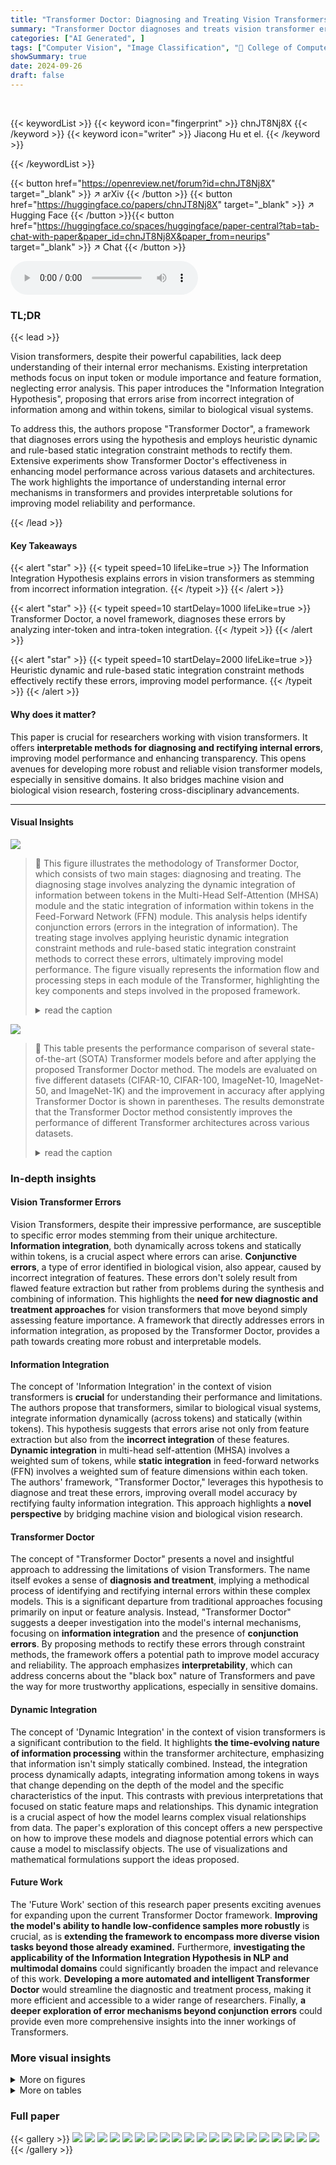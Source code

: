 ```yaml
---
title: "Transformer Doctor: Diagnosing and Treating Vision Transformers"
summary: "Transformer Doctor diagnoses and treats vision transformer errors by identifying and correcting information integration issues, improving model performance and interpretability."
categories: ["AI Generated", ]
tags: ["Computer Vision", "Image Classification", "🏢 College of Computer Science and Technology, Zhejiang University",]
showSummary: true
date: 2024-09-26
draft: false
---
```


<br>

{{< keywordList >}}
{{< keyword icon="fingerprint" >}} chnJT8Nj8X {{< /keyword >}}
{{< keyword icon="writer" >}} Jiacong Hu et el. {{< /keyword >}}
 
{{< /keywordList >}}

{{< button href="https://openreview.net/forum?id=chnJT8Nj8X" target="_blank" >}}
↗ arXiv
{{< /button >}}
{{< button href="https://huggingface.co/papers/chnJT8Nj8X" target="_blank" >}}
↗ Hugging Face
{{< /button >}}{{< button href="https://huggingface.co/spaces/huggingface/paper-central?tab=tab-chat-with-paper&paper_id=chnJT8Nj8X&paper_from=neurips" target="_blank" >}}
↗ Chat
{{< /button >}}




<audio controls>
    <source src="https://ai-paper-reviewer.com/chnJT8Nj8X/podcast.wav" type="audio/wav">
    Your browser does not support the audio element.
</audio>


### TL;DR


{{< lead >}}

Vision transformers, despite their powerful capabilities, lack deep understanding of their internal error mechanisms. Existing interpretation methods focus on input token or module importance and feature formation, neglecting error analysis. This paper introduces the "Information Integration Hypothesis", proposing that errors arise from incorrect integration of information among and within tokens, similar to biological visual systems. 



To address this, the authors propose "Transformer Doctor", a framework that diagnoses errors using the hypothesis and employs heuristic dynamic and rule-based static integration constraint methods to rectify them. Extensive experiments show Transformer Doctor's effectiveness in enhancing model performance across various datasets and architectures. The work highlights the importance of understanding internal error mechanisms in transformers and provides interpretable solutions for improving model reliability and performance.

{{< /lead >}}


#### Key Takeaways

{{< alert "star" >}}
{{< typeit speed=10 lifeLike=true >}} The Information Integration Hypothesis explains errors in vision transformers as stemming from incorrect information integration. {{< /typeit >}}
{{< /alert >}}

{{< alert "star" >}}
{{< typeit speed=10 startDelay=1000 lifeLike=true >}} Transformer Doctor, a novel framework, diagnoses these errors by analyzing inter-token and intra-token integration. {{< /typeit >}}
{{< /alert >}}

{{< alert "star" >}}
{{< typeit speed=10 startDelay=2000 lifeLike=true >}} Heuristic dynamic and rule-based static integration constraint methods effectively rectify these errors, improving model performance. {{< /typeit >}}
{{< /alert >}}

#### Why does it matter?
This paper is crucial for researchers working with vision transformers. It offers **interpretable methods for diagnosing and rectifying internal errors**, improving model performance and enhancing transparency.  This opens avenues for developing more robust and reliable vision transformer models, especially in sensitive domains. It also bridges machine vision and biological vision research, fostering cross-disciplinary advancements.

------
#### Visual Insights



![](https://ai-paper-reviewer.com/chnJT8Nj8X/figures_3_1.jpg)

> 🔼 This figure illustrates the methodology of Transformer Doctor, which consists of two main stages: diagnosing and treating.  The diagnosing stage involves analyzing the dynamic integration of information between tokens in the Multi-Head Self-Attention (MHSA) module and the static integration of information within tokens in the Feed-Forward Network (FFN) module.  This analysis helps identify conjunction errors (errors in the integration of information). The treating stage involves applying heuristic dynamic integration constraint methods and rule-based static integration constraint methods to correct these errors, ultimately improving model performance. The figure visually represents the information flow and processing steps in each module of the Transformer, highlighting the key components and steps involved in the proposed framework.
> <details>
> <summary>read the caption</summary>
> Figure 1: The methodology framework of Transformer Doctor. It begins by analyzing the dynamic integration of inter-token information in MHSA and the static integration of intra-token information in FFN, Subsequently, conjunction errors within them are diagnosed, and finally treated to enhance model performance.
> </details>





![](https://ai-paper-reviewer.com/chnJT8Nj8X/tables_7_1.jpg)

> 🔼 This table presents the performance comparison of several state-of-the-art (SOTA) Transformer models before and after applying the proposed Transformer Doctor method.  The models are evaluated on five different datasets (CIFAR-10, CIFAR-100, ImageNet-10, ImageNet-50, and ImageNet-1K) and the improvement in accuracy after applying Transformer Doctor is shown in parentheses. The results demonstrate that the Transformer Doctor method consistently improves the performance of different Transformer architectures across various datasets.
> <details>
> <summary>read the caption</summary>
> Table 1: Performance of Transformer Doctor on various SOTA Transformers. '+Doctor' indicates the performance of model treated with Transformer Doctor (All Score are in %)
> </details>





### In-depth insights


#### Vision Transformer Errors
Vision Transformers, despite their impressive performance, are susceptible to specific error modes stemming from their unique architecture.  **Information integration**, both dynamically across tokens and statically within tokens, is a crucial aspect where errors can arise.  **Conjunctive errors**, a type of error identified in biological vision, also appear, caused by incorrect integration of features. These errors don't solely result from flawed feature extraction but rather from problems during the synthesis and combining of information. This highlights the **need for new diagnostic and treatment approaches** for vision transformers that move beyond simply assessing feature importance.  A framework that directly addresses errors in information integration, as proposed by the Transformer Doctor, provides a path towards creating more robust and interpretable models.

#### Information Integration
The concept of 'Information Integration' in the context of vision transformers is **crucial** for understanding their performance and limitations. The authors propose that transformers, similar to biological visual systems, integrate information dynamically (across tokens) and statically (within tokens). This hypothesis suggests that errors arise not only from feature extraction but also from the **incorrect integration** of these features.  **Dynamic integration** in multi-head self-attention (MHSA) involves a weighted sum of tokens, while **static integration** in feed-forward networks (FFN) involves a weighted sum of feature dimensions within each token. The authors' framework, "Transformer Doctor," leverages this hypothesis to diagnose and treat these errors, improving overall model accuracy by rectifying faulty information integration.  This approach highlights a **novel perspective** by bridging machine vision and biological vision research.

#### Transformer Doctor
The concept of "Transformer Doctor" presents a novel and insightful approach to addressing the limitations of vision Transformers.  The name itself evokes a sense of **diagnosis and treatment**, implying a methodical process of identifying and rectifying internal errors within these complex models.  This is a significant departure from traditional approaches focusing primarily on input or feature analysis. Instead, "Transformer Doctor" suggests a deeper investigation into the model's internal mechanisms, focusing on **information integration** and the presence of **conjunction errors**. By proposing methods to rectify these errors through constraint methods, the framework offers a potential path to improve model accuracy and reliability. The approach emphasizes **interpretability**, which can address concerns about the "black box" nature of Transformers and pave the way for more trustworthy applications, especially in sensitive domains.

#### Dynamic Integration
The concept of 'Dynamic Integration' in the context of vision transformers is a significant contribution to the field.  It highlights **the time-evolving nature of information processing** within the transformer architecture, emphasizing that information isn't simply statically combined. Instead, the integration process dynamically adapts, integrating information among tokens in ways that change depending on the depth of the model and the specific characteristics of the input. This contrasts with previous interpretations that focused on static feature maps and relationships. This dynamic integration is a crucial aspect of how the model learns complex visual relationships from data. The paper's exploration of this concept offers a new perspective on how to improve these models and diagnose potential errors which can cause a model to misclassify objects. The use of visualizations and mathematical formulations support the ideas proposed.

#### Future Work
The 'Future Work' section of this research paper presents exciting avenues for expanding upon the current Transformer Doctor framework.  **Improving the model's ability to handle low-confidence samples more robustly** is crucial, as is **extending the framework to encompass more diverse vision tasks beyond those already examined.**  Furthermore, **investigating the applicability of the Information Integration Hypothesis in NLP and multimodal domains** could significantly broaden the impact and relevance of this work.  **Developing a more automated and intelligent Transformer Doctor** would streamline the diagnostic and treatment process, making it more efficient and accessible to a wider range of researchers. Finally, **a deeper exploration of error mechanisms beyond conjunction errors** could provide even more comprehensive insights into the inner workings of Transformers.


### More visual insights

<details>
<summary>More on figures
</summary>


![](https://ai-paper-reviewer.com/chnJT8Nj8X/figures_4_1.jpg)

> 🔼 This figure compares the integration weights (a) in the multi-head self-attention (MHSA) module of a vision transformer at different depths for both high-confidence and low-confidence images. The visualizations show how the weights change as the model processes the image, highlighting the dynamic integration of information among tokens.  High-confidence images show a diagonal pattern in shallower blocks, transitioning to a vertical pattern in deeper blocks, indicating a shift from local to global feature integration. Low-confidence images exhibit less consistent patterns, suggesting issues in the integration process. The overlay shows how these integration weights map onto the original images.
> <details>
> <summary>read the caption</summary>
> Figure 2: Visual comparison of integration weights a in MHSA. (a) and (b) respectively present visualizations of weights a at different depths of blocks for high-confidence images and the overlay of reshaped and resized rows of a onto the original image. Similarly, (c) and (d) depict visualizations of weights a for low-confidence images and their overlay onto the original image.
> </details>



![](https://ai-paper-reviewer.com/chnJT8Nj8X/figures_5_1.jpg)

> 🔼 This figure compares the integration weights (a) in the multi-head self-attention (MHSA) module of a vision transformer model at different depths (shallow vs. deep blocks) for both high and low-confidence image classifications.  It visually represents these weights as heatmaps, overlaid onto the original image to show the spatial distribution of attention. The comparison highlights differences in attention patterns between high-confidence (correctly classified) and low-confidence (incorrectly classified) predictions.  In high-confidence samples, the weights show a clear focus on relevant image features, whereas low-confidence images exhibit less coherent attention patterns.
> <details>
> <summary>read the caption</summary>
> Figure 2: Visual comparison of integration weights a in MHSA. (a) and (b) respectively present visualizations of weights a at different depths of blocks for high-confidence images and the overlay of reshaped and resized rows of a onto the original image. Similarly, (c) and (d) depict visualizations of weights a for low-confidence images and their overlay onto the original image.
> </details>



![](https://ai-paper-reviewer.com/chnJT8Nj8X/figures_8_1.jpg)

> 🔼 This figure visually compares the attention weights (integration weights 'a') within the multi-head self-attention (MHSA) module of a vision transformer at different depths (layers) for both high and low-confidence image classifications.  The left column shows the matrices of integration weights, revealing patterns that change as the network deepens.  The right column overlays a reshaped version of these weights onto the original input image as heatmaps, making it easier to understand which parts of the image were focused on during attention.
> <details>
> <summary>read the caption</summary>
> Figure 2: Visual comparison of integration weights a in MHSA. (a) and (b) respectively present visualizations of weights a at different depths of blocks for high-confidence images and the overlay of reshaped and resized rows of a onto the original image. Similarly, (c) and (d) depict visualizations of weights a for low-confidence images and their overlay onto the original image.
> </details>



![](https://ai-paper-reviewer.com/chnJT8Nj8X/figures_8_2.jpg)

> 🔼 This figure illustrates the methodology of Transformer Doctor.  It's a flowchart showing the two main diagnostic steps (analyzing dynamic and static information integration) and treatment steps (applying dynamic and static integration constraints) to correct conjunction errors in Vision Transformers, ultimately improving model performance.
> <details>
> <summary>read the caption</summary>
> Figure 1: The methodology framework of Transformer Doctor. It begins by analyzing the dynamic integration of inter-token information in MHSA and the static integration of intra-token information in FFN, Subsequently, conjunction errors within them are diagnosed, and finally treated to enhance model performance.
> </details>



![](https://ai-paper-reviewer.com/chnJT8Nj8X/figures_14_1.jpg)

> 🔼 This figure visualizes the integration weights (a) within the Multi-Head Self-Attention (MHSA) module of a Transformer model at various depths.  Panels (a) and (b) show the weights for high-confidence images, illustrating a transition from diagonal patterns in shallower layers to vertical patterns in deeper layers. The overlay on the original images helps to understand the spatial focus of these weights. Panels (c) and (d) repeat this visualization for low-confidence images, revealing a difference in weight patterns that is indicative of errors.
> <details>
> <summary>read the caption</summary>
> Figure 2: Visual comparison of integration weights a in MHSA. (a) and (b) respectively present visualizations of weights a at different depths of blocks for high-confidence images and the overlay of reshaped and resized rows of a onto the original image. Similarly, (c) and (d) depict visualizations of weights a for low-confidence images and their overlay onto the original image.
> </details>



![](https://ai-paper-reviewer.com/chnJT8Nj8X/figures_15_1.jpg)

> 🔼 This figure compares the integration weights (a) in the Multi-Head Self-Attention (MHSA) module of a Transformer model for both high and low confidence image samples. It shows the visualization of these weights at different depths within the model.  The top row shows high confidence samples while the bottom shows low confidence samples. The left column for each shows the integration weights themselves at various depths. The right column shows the weights overlaid onto the original images for visualization.  The difference highlights how the model processes information differently depending on confidence in its prediction, with correct predictions (high-confidence) showing a consistent integration pattern and incorrect predictions showing inconsistent and erroneous patterns.
> <details>
> <summary>read the caption</summary>
> Figure 7: Visualization comparison of integration weights a in MHSA. (a) and (b) correspond to high-confidence and low-confidence samples, respectively. (1) and (2) show the visualizations of integration weights a in blocks from shallow to deep from left to right, as well as the visualization of reshaped and resized rows of a superimposed onto the original image.
> </details>



![](https://ai-paper-reviewer.com/chnJT8Nj8X/figures_16_1.jpg)

> 🔼 This figure compares the integration weights (a) in the Multi-Head Self-Attention (MHSA) module of a Transformer model for high-confidence and low-confidence image samples.  It visualizes these weights at different depths within the model, showing how they change from shallow to deep layers.  The visualizations overlay the reshaped integration weights on the original images to show the spatial regions of focus.
> <details>
> <summary>read the caption</summary>
> Figure 7: Visualization comparison of integration weights a in MHSA. (a) and (b) correspond to high-confidence and low-confidence samples, respectively. (1) and (2) show the visualizations of integration weights a in blocks from shallow to deep from left to right, as well as the visualization of reshaped and resized rows of a superimposed onto the original image.
> </details>



![](https://ai-paper-reviewer.com/chnJT8Nj8X/figures_17_1.jpg)

> 🔼 This figure compares the integration weights (a) in the multi-head self-attention (MHSA) module of a Transformer model for high-confidence and low-confidence image samples.  It shows how the weights change across different depths (shallow, middle, deep) within the Transformer blocks. The visualization includes both a matrix representation of the weights and an overlay of reshaped and resized rows of the weights onto the original image to demonstrate their spatial relationship.
> <details>
> <summary>read the caption</summary>
> Figure 7: Visualization comparison of integration weights a in MHSA. (a) and (b) correspond to high-confidence and low-confidence samples, respectively. (1) and (2) show the visualizations of integration weights a in blocks from shallow to deep from left to right, as well as the visualization of reshaped and resized rows of a superimposed onto the original image.
> </details>



![](https://ai-paper-reviewer.com/chnJT8Nj8X/figures_19_1.jpg)

> 🔼 This figure visually compares the integration weights (a) from the Multi-Head Self-Attention (MHSA) module of a Transformer model at different depths (layers) for both high-confidence and low-confidence image classifications.  Panels (a) and (b) show the weights for high-confidence images, with (b) overlaying a reshaped and resized representation of the weights onto the original image as a heatmap.  Panels (c) and (d) repeat this process for low-confidence images.  The visualizations aim to demonstrate the dynamic integration of information among tokens in MHSA as the model processes information at different depths.
> <details>
> <summary>read the caption</summary>
> Figure 2: Visual comparison of integration weights a in MHSA. (a) and (b) respectively present visualizations of weights a at different depths of blocks for high-confidence images and the overlay of reshaped and resized rows of a onto the original image. Similarly, (c) and (d) depict visualizations of weights a for low-confidence images and their overlay onto the original image.
> </details>



![](https://ai-paper-reviewer.com/chnJT8Nj8X/figures_19_2.jpg)

> 🔼 This figure visually compares the integration weights (a) in the Multi-Head Self-Attention (MHSA) module of a Transformer model. It shows how these weights change across different depths (shallow to deep) for both high-confidence and low-confidence image samples. The visualization helps understand how information is integrated among tokens at various stages of the network, highlighting differences between correct and incorrect predictions.
> <details>
> <summary>read the caption</summary>
> Figure 7: Visualization comparison of integration weights a in MHSA. (a) and (b) correspond to high-confidence and low-confidence samples, respectively. (1) and (2) show the visualizations of integration weights a in blocks from shallow to deep from left to right, as well as the visualization of reshaped and resized rows of a superimposed onto the original image.
> </details>



![](https://ai-paper-reviewer.com/chnJT8Nj8X/figures_20_1.jpg)

> 🔼 This figure illustrates the workflow of the Transformer Doctor framework. It starts by analyzing the dynamic information integration among tokens (inter-token) within the Multi-Head Self-Attention (MHSA) module and the static information integration within tokens (intra-token) in the Feed-Forward Network (FFN) module of a vision transformer.  The framework then diagnoses conjunction errors in both MHSA and FFN. Finally, it applies treatment methods (heuristic dynamic integration constraints for MHSA and rule-based static integration constraints for FFN) to correct these errors and improve model performance.
> <details>
> <summary>read the caption</summary>
> Figure 1: The methodology framework of Transformer Doctor. It begins by analyzing the dynamic integration of inter-token information in MHSA and the static integration of intra-token information in FFN, Subsequently, conjunction errors within them are diagnosed, and finally treated to enhance model performance.
> </details>



![](https://ai-paper-reviewer.com/chnJT8Nj8X/figures_21_1.jpg)

> 🔼 This figure illustrates the methodology of Transformer Doctor.  It's a flowchart showing the diagnostic and treatment steps for vision transformers.  First, the model analyzes dynamic integration of information between tokens (inter-token) within the Multi-Head Self-Attention (MHSA) module and static information integration within each token (intra-token) within the Feed-Forward Network (FFN).  Then, it diagnoses conjunction errors that occur during the integration of information. Finally, it applies methods to correct these errors, enhancing overall model performance.
> <details>
> <summary>read the caption</summary>
> Figure 1: The methodology framework of Transformer Doctor. It begins by analyzing the dynamic integration of inter-token information in MHSA and the static integration of intra-token information in FFN, Subsequently, conjunction errors within them are diagnosed, and finally treated to enhance model performance.
> </details>



</details>




<details>
<summary>More on tables
</summary>


![](https://ai-paper-reviewer.com/chnJT8Nj8X/tables_8_1.jpg)
> 🔼 This table shows the performance improvements achieved by applying the Transformer Doctor method to various state-of-the-art (SOTA) vision transformer models.  The performance is measured as accuracy (%) on five different datasets (CIFAR-10, CIFAR-100, ImageNet-10, ImageNet-50, and ImageNet-1K) for several transformer architectures. For each model and dataset, both the baseline accuracy (without Transformer Doctor) and the accuracy after treatment with Transformer Doctor are presented, showing the percentage improvement.
> <details>
> <summary>read the caption</summary>
> Table 1: Performance of Transformer Doctor on various SOTA Transformers. '+Doctor' indicates the performance of model treated with Transformer Doctor (All Score are in %).
> </details>

![](https://ai-paper-reviewer.com/chnJT8Nj8X/tables_18_1.jpg)
> 🔼 This table presents the performance comparison of several state-of-the-art (SOTA) vision transformers before and after applying the Transformer Doctor method.  The table shows accuracy improvements (in percentage points) across five different datasets (CIFAR-10, CIFAR-100, ImageNet-10, ImageNet-50, and ImageNet-1K) for various transformer architectures such as ViT-Tiny, DeiT-Tiny, CaiT-XXS, TNT-Small, PVT-Tiny, Eva-Tiny and BeiT-Tiny. The '+Doctor' column indicates the performance after treatment with the Transformer Doctor. The table highlights the effectiveness of the Transformer Doctor method in enhancing model performance across diverse datasets and architectures.
> <details>
> <summary>read the caption</summary>
> Table 1: Performance of Transformer Doctor on various SOTA Transformers. '+Doctor' indicates the performance of model treated with Transformer Doctor (All Score are in %)
> </details>

![](https://ai-paper-reviewer.com/chnJT8Nj8X/tables_20_1.jpg)
> 🔼 This table presents the performance improvement achieved by applying the Transformer Doctor framework to several state-of-the-art (SOTA) vision transformers.  The results are shown for five different datasets (CIFAR-10, CIFAR-100, ImageNet-10, ImageNet-50, and ImageNet-1K) and across various transformer architectures. For each model and dataset, the baseline accuracy is given, along with the accuracy after treatment with Transformer Doctor, showing the percentage increase in performance.  The '+Doctor' designation indicates the model's performance after treatment.
> <details>
> <summary>read the caption</summary>
> Table 1: Performance of Transformer Doctor on various SOTA Transformers. '+Doctor' indicates the performance of model treated with Transformer Doctor (All Score are in %).
> </details>

</details>




### Full paper

{{< gallery >}}
<img src="https://ai-paper-reviewer.com/chnJT8Nj8X/1.png" class="grid-w50 md:grid-w33 xl:grid-w25" />
<img src="https://ai-paper-reviewer.com/chnJT8Nj8X/2.png" class="grid-w50 md:grid-w33 xl:grid-w25" />
<img src="https://ai-paper-reviewer.com/chnJT8Nj8X/3.png" class="grid-w50 md:grid-w33 xl:grid-w25" />
<img src="https://ai-paper-reviewer.com/chnJT8Nj8X/4.png" class="grid-w50 md:grid-w33 xl:grid-w25" />
<img src="https://ai-paper-reviewer.com/chnJT8Nj8X/5.png" class="grid-w50 md:grid-w33 xl:grid-w25" />
<img src="https://ai-paper-reviewer.com/chnJT8Nj8X/6.png" class="grid-w50 md:grid-w33 xl:grid-w25" />
<img src="https://ai-paper-reviewer.com/chnJT8Nj8X/7.png" class="grid-w50 md:grid-w33 xl:grid-w25" />
<img src="https://ai-paper-reviewer.com/chnJT8Nj8X/8.png" class="grid-w50 md:grid-w33 xl:grid-w25" />
<img src="https://ai-paper-reviewer.com/chnJT8Nj8X/9.png" class="grid-w50 md:grid-w33 xl:grid-w25" />
<img src="https://ai-paper-reviewer.com/chnJT8Nj8X/10.png" class="grid-w50 md:grid-w33 xl:grid-w25" />
<img src="https://ai-paper-reviewer.com/chnJT8Nj8X/11.png" class="grid-w50 md:grid-w33 xl:grid-w25" />
<img src="https://ai-paper-reviewer.com/chnJT8Nj8X/12.png" class="grid-w50 md:grid-w33 xl:grid-w25" />
<img src="https://ai-paper-reviewer.com/chnJT8Nj8X/13.png" class="grid-w50 md:grid-w33 xl:grid-w25" />
<img src="https://ai-paper-reviewer.com/chnJT8Nj8X/14.png" class="grid-w50 md:grid-w33 xl:grid-w25" />
<img src="https://ai-paper-reviewer.com/chnJT8Nj8X/15.png" class="grid-w50 md:grid-w33 xl:grid-w25" />
<img src="https://ai-paper-reviewer.com/chnJT8Nj8X/16.png" class="grid-w50 md:grid-w33 xl:grid-w25" />
<img src="https://ai-paper-reviewer.com/chnJT8Nj8X/17.png" class="grid-w50 md:grid-w33 xl:grid-w25" />
<img src="https://ai-paper-reviewer.com/chnJT8Nj8X/18.png" class="grid-w50 md:grid-w33 xl:grid-w25" />
<img src="https://ai-paper-reviewer.com/chnJT8Nj8X/19.png" class="grid-w50 md:grid-w33 xl:grid-w25" />
<img src="https://ai-paper-reviewer.com/chnJT8Nj8X/20.png" class="grid-w50 md:grid-w33 xl:grid-w25" />
{{< /gallery >}}